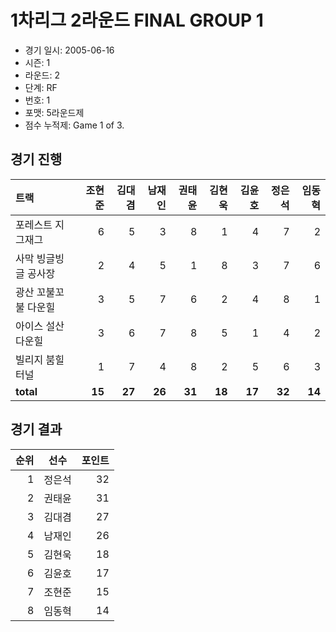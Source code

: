 # 1차리그 2라운드 FINAL GROUP 1

- 경기 일시: 2005-06-16
- 시즌: 1
- 라운드: 2
- 단계: RF
- 번호: 1
- 포맷: 5라운드제
- 점수 누적제: Game 1 of 3.





## 경기 진행

| 트랙 | 조현준 | 김대겸 | 남재인 | 권태윤 | 김현욱 | 김윤호 | 정은석 | 임동혁 |
|:---|---:|---:|---:|---:|---:|---:|---:|---:|
| 포레스트 지그재그 | 6 | 5 | 3 | 8 | 1 | 4 | 7 | 2 |
| 사막 빙글빙글 공사장 | 2 | 4 | 5 | 1 | 8 | 3 | 7 | 6 |
| 광산 꼬불꼬불 다운힐 | 3 | 5 | 7 | 6 | 2 | 4 | 8 | 1 |
| 아이스 설산 다운힐 | 3 | 6 | 7 | 8 | 5 | 1 | 4 | 2 |
| 빌리지 붐힐터널 | 1 | 7 | 4 | 8 | 2 | 5 | 6 | 3 |
| __total__ | __15__ | __27__ | __26__ | __31__ | __18__ | __17__ | __32__ | __14__ |




## 경기 결과

| 순위 | 선수 | 포인트 |
|---:|:---:|---:|
| 1 | 정은석 | 32 |
| 2 | 권태윤 | 31 |
| 3 | 김대겸 | 27 |
| 4 | 남재인 | 26 |
| 5 | 김현욱 | 18 |
| 6 | 김윤호 | 17 |
| 7 | 조현준 | 15 |
| 8 | 임동혁 | 14 |

